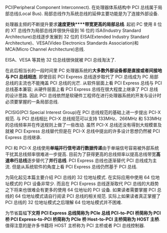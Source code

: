 PCI(Peripheral Component Interconnect). 在处理器体系结构中 PCI 总线属于局部总线(Local Bus). 局部总线作为系统总线的延伸主要功能是为了连接外部设备.

处理器主频的不断提升要求**速度更快****带宽更高的局部总线**. 起初 PC 使用 8 位的 XT 总线作为局部总线并很快升级到 16 位的 ISA(Industry Standard Architecture)总线逐步发展到 32 位的 EISA(Extended Industry Standard Architecture)、VESA(Video Electronics Standards Association)和 MCA(Micro Channel Architecture)总线.

EISA、VESA 等其他 32 位总线很快就被 PCI 总线淘汰了.

在此后相当长的一段时间里 PC 处理器系统的**大多数外部设备都是直接或者间接地与 PCI 总线相连**. 即使目前 PCI Express 总线逐步取代了 PCI 总线成为 PC 局部总线的主流也不能掩盖 PCI 总线的光芒. 从软件层面上看 PCI Express 总线与 PCI 总线基本兼容; 从硬件层面上看 PCI Express 总线在很大程度上继承了 PCI 总线的设计思路. 因此 PCI 总线依然是软硬件工程师在进行处理器系统的开发与设计时必须要掌握的一条局部总线.

PCISIG(PCI Special Interest Group)在 PCI 总线规范的基础上进一步提出 PCI-X 规范. 与 PCI 总线相比 PCI-X 总线规范可以支持 133MHz、266MHz 和 533MHz 的总线频率并在传送规则上做了一些改动. 虽然 PCI-X 总线还没有得到大规模普及就被 PCI Express 总线替代但是在 PCI-X 总线中提出的许多设计思想仍然被 PCI Express 总线继承.

PCI 和 PCI-X 总线使用**单端并行信号进行数据传递**由于单端信号容易被外部系统干扰其总线频率很难进一步提高. 目前为了获得更高的总线频率以提高总线带宽**高速串行总线**逐步替代了**并行总线**. PCI Express 总线也逐渐替代 PCI 总线成为主流. 但是从系统软件的角度上看 PCI Express 总线仍然基于 PCI 总线.

为简化起见本篇主要介绍 PCI 总线的 32 位地址模式. 在实际应用中使用 64 位地址模式的 PCI 设备非常少. 而且在 PCI Express 总线逐渐取代 PCI 总线的大趋势之下将来也很难会有更多的使用 64 位地址的 PCI 设备. 如果读者需要掌握 PCI 总线的 64 位地址模式请自行阅读 PCI 总线的相关规范. 实际上如果读者真正掌握了 PCI 总线的 32 位地址模式之后理解 64 位地址模式并不困难.

为节省篇幅**下文将 PCI Express 总线简称为 PCIe 总线 PCI-to-PCI 桥简称为 PCI 桥 PCI Express-to-PCI 桥简称为 PCIe 桥 Host-to-PCI 主桥简称为 HOST 主桥**. 值得注意的是许多书籍将 HOST 主桥称为 PCI 主桥或者 PCI 总线控制器.